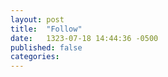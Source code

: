 ```yaml
---
layout: post
title:  "Follow"
date:   1323-07-18 14:44:36 -0500
published: false
categories: 
---
```




<html>
  <body >
    <script type="text/javascript" src="/assets/follow.js"></script>
    <div id="container"></div>
  </body>
</html>
